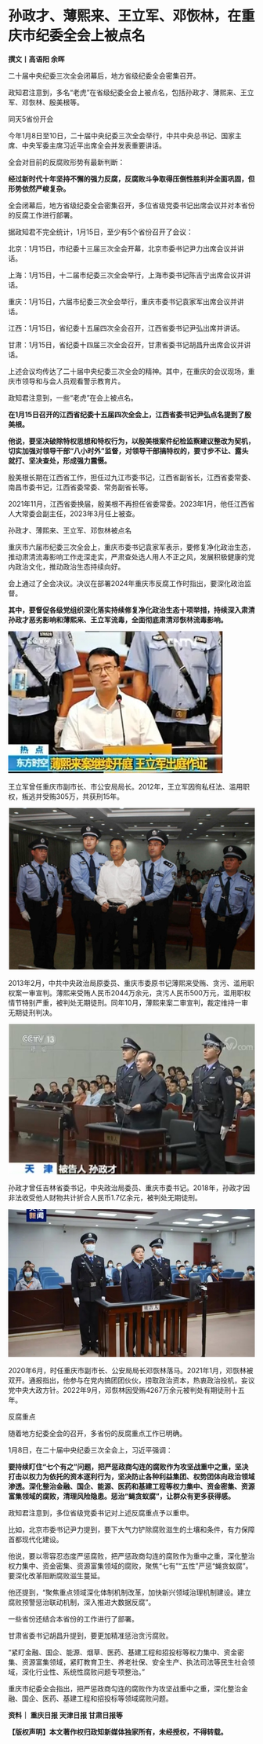 # 孙政才、薄熙来、王立军、邓恢林，在重庆市纪委全会上被点名

**撰文丨高语阳 余晖**

二十届中央纪委三次全会闭幕后，地方省级纪委全会密集召开。

政知君注意到，多名“老虎”在省级纪委全会上被点名，包括孙政才、薄熙来、王立军、邓恢林、殷美根等。

同天5省份开会

今年1月8日至10日，二十届中央纪委三次全会举行，中共中央总书记、国家主席、中央军委主席习近平出席全会并发表重要讲话。

全会对目前的反腐败形势有最新判断：

**经过新时代十年坚持不懈的强力反腐，反腐败斗争取得压倒性胜利并全面巩固，但形势依然严峻复杂。**

全会闭幕后，地方省级纪委全会密集召开，多位省级党委书记出席会议并对本省份的反腐工作进行部署。

据政知君不完全统计，1月15日，至少有5个省份召开了会议：

北京：1月15日，市纪委十三届三次全会开幕，北京市委书记尹力出席会议并讲话。

上海：1月15日，十二届市纪委三次全会举行，上海市委书记陈吉宁出席会议并讲话。

重庆：1月15日，六届市纪委三次全会举行，重庆市委书记袁家军出席会议并讲话。

江西：1月15日，省纪委十五届四次全会召开，江西省委书记尹弘出席并讲话。

甘肃：1月15日，省纪委十四届三次全会召开，甘肃省委书记胡昌升出席会议并讲话。

上述会议均传达了二十届中央纪委三次全会的精神。其中，在重庆的会议现场，重庆市领导和与会人员观看警示教育片。

政知君注意到，一些“老虎”在会上被点名。

**在1月15日召开的江西省纪委十五届四次全会上，江西省委书记尹弘点名提到了殷美根。**

**他说，要坚决破除特权思想和特权行为，以殷美根案件纪检监察建议整改为契机，切实加强对领导干部“八小时外”监督，对领导干部搞特权的，要寸步不让、露头就打、坚决查处，形成强力震慑。**

殷美根长期在江西省工作，担任过九江市委书记，江西省副省长，江西省委常委、南昌市委书记，江西省委常委、常务副省长等。

2021年11月，江西省委换届，殷美根不再担任省委常委。2023年1月，他任江西省人大常委会副主任，2023年3月任上被查。

孙政才、薄熙来、王立军、邓恢林被点名

重庆市六届市纪委三次全会上，重庆市委书记袁家军表示，要修复净化政治生态，推动肃清流毒影响工作走深走实，严肃查处选人用人不正之风，发展积极健康的党内政治文化，推动政治生态持续向好。

会上通过了全会决议。决议在部署2024年重庆市反腐工作时指出，要深化政治监督。

**其中，要督促各级党组织深化落实持续修复净化政治生态十项举措，持续深入肃清孙政才恶劣影响和薄熙来、王立军流毒，全面彻底肃清邓恢林流毒影响。**

![850a5d3a35d4be4634690cf811c98895.jpg](https://raw.githubusercontent.com/qqhsx/qqnews_image/main/2024/01/16/孙政才、薄熙来、王立军、邓恢林，在重庆市纪委全会上被点名/850a5d3a35d4be4634690cf811c98895.jpg)

王立军曾任重庆市副市长、市公安局局长。2012年，王立军因徇私枉法、滥用职权，叛逃并受贿305万，共获刑15年。

![7f5c8bc87403e58483cc56995a52d2d1.jpg](https://raw.githubusercontent.com/qqhsx/qqnews_image/main/2024/01/16/孙政才、薄熙来、王立军、邓恢林，在重庆市纪委全会上被点名/7f5c8bc87403e58483cc56995a52d2d1.jpg)

2013年2月，中共中央政治局原委员、重庆市委原书记薄熙来受贿、贪污、滥用职权案一审宣判。薄熙来受贿人民币2044万余元，贪污人民币500万元，滥用职权情节特别严重，被判处无期徒刑。同年10月，薄熙来案二审宣判，裁定维持一审无期徒刑判决。

![96b8984697ca5423f684a7e01de979a3.jpg](https://raw.githubusercontent.com/qqhsx/qqnews_image/main/2024/01/16/孙政才、薄熙来、王立军、邓恢林，在重庆市纪委全会上被点名/96b8984697ca5423f684a7e01de979a3.jpg)

孙政才曾任吉林省委书记，中央政治局委员、重庆市委书记。2018年，孙政才因非法收受他人财物共计折合人民币1.7亿余元，被判处无期徒刑。

![7c3ceb30a3875f394f7ea4e0dc73aab4.jpg](https://raw.githubusercontent.com/qqhsx/qqnews_image/main/2024/01/16/孙政才、薄熙来、王立军、邓恢林，在重庆市纪委全会上被点名/7c3ceb30a3875f394f7ea4e0dc73aab4.jpg)

2020年6月，时任重庆市副市长、公安局局长邓恢林落马。2021年1月，邓恢林被双开。通报指出，他参与在党内搞团团伙伙，捞取政治资本，热衷政治投机，妄议党中央大政方针。2022年9月，邓恢林因受贿4267万余元被判处有期徒刑十五年。

反腐重点

随着地方纪委全会的召开，多省份的反腐重点工作已明确。

1月8日，在二十届中央纪委三次全会上，习近平强调：

**要持续盯住“七个有之”问题，把严惩政商勾连的腐败作为攻坚战重中之重，坚决打击以权力为依托的资本逐利行为，坚决防止各种利益集团、权势团体向政治领域渗透。深化整治金融、国企、能源、医药和基建工程等权力集中、资金密集、资源富集领域的腐败，清理风险隐患。惩治“蝇贪蚁腐”，让群众有更多获得感。**

政知君注意到，多位省级党委书记对上述反腐重点予以重申。

比如，北京市委书记尹力提到，要下大气力铲除腐败滋生的土壤和条件，有力保障首都现代化建设。

他说，要以零容忍态度严惩腐败，把严惩政商勾连的腐败作为重中之重，深化整治权力集中、资金密集、资源富集领域的腐败，聚焦“七有”“五性”严惩“蝇贪蚁腐”。要深化改革阻断腐败滋生蔓延。

他还提到，“聚焦重点领域深化体制机制改革，加快新兴领域治理机制建设。建立腐败预警惩治联动机制，深入推进大数据反腐”。

一些省份还结合本省份的工作进行了部署。

甘肃省委书记胡昌升提到，要更加精准惩治贪污腐败。

“紧盯金融、国企、能源、烟草、医药、基建工程和招投标等权力集中、资金密集、资源富集领域，紧盯教育卫生、养老社保、安全生产、执法司法等民生社会领域，深化行业性、系统性腐败问题专项整治。”

重庆市纪委全会指出，把严惩政商勾连的腐败作为攻坚战重中之重，深化整治金融、国企、医药、基建工程和招投标等领域腐败问题。

**资料｜ 重庆日报 天津日报 甘肃日报等**

**【版权声明】本文著作权归政知新媒体独家所有，未经授权，不得转载。**

